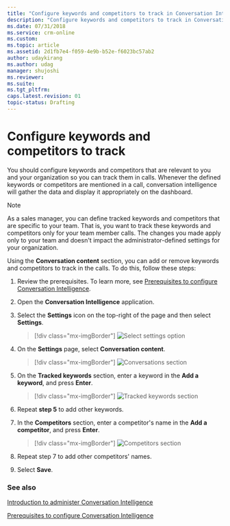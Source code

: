 ```yaml
---
title: "Configure keywords and competitors to track in Conversation Intelligence | MicrosoftDocs"
description: "Configure keywords and competitors to track in Conversation Intelligence"
ms.date: 07/31/2018
ms.service: crm-online
ms.custom: 
ms.topic: article
ms.assetid: 2d1fb7e4-f059-4e9b-b52e-f6023bc57ab2
author: udaykirang
ms.author: udag
manager: shujoshi
ms.reviewer: 
ms.suite: 
ms.tgt_pltfrm: 
caps.latest.revision: 01
topic-status: Drafting
---
```


# Configure keywords and competitors to track

You should configure keywords and competitors that are relevant to you and your organization so you can track them in calls. Whenever the defined keywords or competitors are mentioned in a call, conversation intelligence will gather the data and display it appropriately on the dashboard.

> [!NOTE]
> As a sales manager, you can define tracked keywords and competitors that are specific to your team. That is, you want to track these keywords and competitors only for your team member calls. 
> The changes you made apply only to your team and doesn't impact the administrator-defined settings for your organization.

Using the **Conversation content** section, you can add or remove keywords and competitors to track in the calls. To do this, follow these steps:

1.	Review the prerequisites. To learn more, see [Prerequisites to configure Conversation Intelligence](prereq-sales-insights-app.md).

2.	Open the **Conversation Intelligence** application. 

3.	Select the **Settings** icon on the top-right of the page and then select **Settings**.

    > [!div class="mx-imgBorder"]
    > ![Select settings option](media/si-app-admin-select-settings.png "Select settings option")

4.	On the **Settings** page, select **Conversation content**.

    > [!div class="mx-imgBorder"]
    > ![Conversations section](media/si-app-admin-select-conversation-content.png "Conversations section")

5.	On the **Tracked keywords** section, enter a keyword in the **Add a keyword**, and press **Enter**.

    > [!div class="mx-imgBorder"]
    > ![Tracked keywords section](media/si-app-admin-enter-tracked-keywords.png "Tracked keywords section")

6.	Repeat **step 5** to add other keywords.

7.	In the **Competitors** section, enter a competitor's name in the **Add a competitor**, and press **Enter**.

    > [!div class="mx-imgBorder"]
    > ![Competitors section](media/si-app-admin-enter-competitors.png "Competitors section")

8.	Repeat step 7 to add other competitors' names.

9.	Select **Save**.

### See also

[Introduction to administer Conversation Intelligence](intro-admin-guide-sales-insights-app.md)

[Prerequisites to configure Conversation Intelligence](prereq-sales-insights-app.md)
